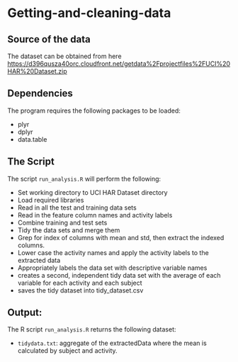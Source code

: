Getting-and-cleaning-data
=========================

Source of the data
------------------
The dataset can be obtained from here https://d396qusza40orc.cloudfront.net/getdata%2Fprojectfiles%2FUCI%20HAR%20Dataset.zip

Dependencies
------------
The program requires the following packages to be loaded:
- plyr
- dplyr
- data.table

The Script
----------
The script `run_analysis.R` will perform the following:

* Set working directory to UCI HAR Dataset directory
* Load required libraries
* Read in all the test and training data sets
* Read in the feature column names and activity labels
* Combine training and test sets
* Tidy the data sets and merge them
* Grep for index of columns with mean and std, then extract the indexed columns.
* Lower case the activity names and apply the activity labels to the extracted data
* Appropriately labels the data set with descriptive variable names
* creates a second, independent tidy data set with the average of each variable for each activity and each subject
* saves the tidy dataset into tidy_dataset.csv

Output: 
-------
The R script `run_analysis.R` returns the following dataset:
- `tidydata.txt`: aggregate of the extractedData where the mean is calculated by subject and activity.


